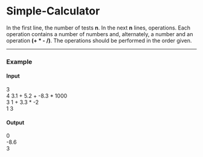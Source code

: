 # Simple-Calculator
In the first line, the number of tests **n**. In the next **n** lines, operations. Each operation contains a number of numbers and, alternately, a number and an operation **(+ * - /)**. The operations should be performed in the order given.

---
### Example
#### Input
3\
4 3.1 + 5.2 + -8.3 * 1000\
3 1 + 3.3 * -2\
1 3
#### Output
0\
-8.6\
3
